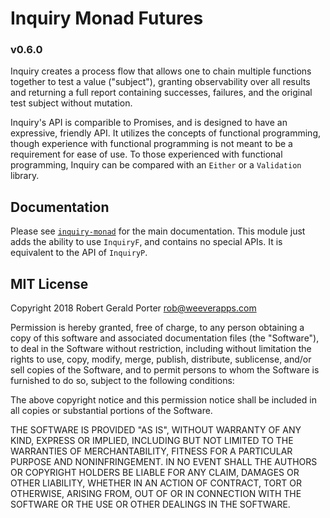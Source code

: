 # Inquiry Monad Futures
### v0.6.0

Inquiry creates a process flow that allows one to chain multiple functions together to test a value ("subject"), granting observability over all results and returning a full report containing successes, failures, and the original test subject without mutation.

Inquiry's API is comparible to Promises, and is designed to have an expressive, friendly API. It utilizes the concepts of functional programming, though experience with functional programming is not meant to be a requirement for ease of use. To those experienced with functional programming, Inquiry can be compared with an `Either` or a `Validation` library.

## Documentation

Please see [`inquiry-monad`](https://github.com/rgeraldporter/inquiry-monad) for the main documentation. This module just adds the ability to use `InquiryF`, and contains no special APIs. It is equivalent to the API of `InquiryP`.

## MIT License

Copyright 2018 Robert Gerald Porter <rob@weeverapps.com>

Permission is hereby granted, free of charge, to any person obtaining a copy of this software and associated documentation files (the "Software"), to deal in the Software without restriction, including without limitation the rights to use, copy, modify, merge, publish, distribute, sublicense, and/or sell copies of the Software, and to permit persons to whom the Software is furnished to do so, subject to the following conditions:

The above copyright notice and this permission notice shall be included in all copies or substantial portions of the Software.

THE SOFTWARE IS PROVIDED "AS IS", WITHOUT WARRANTY OF ANY KIND, EXPRESS OR IMPLIED, INCLUDING BUT NOT LIMITED TO THE WARRANTIES OF MERCHANTABILITY, FITNESS FOR A PARTICULAR PURPOSE AND NONINFRINGEMENT. IN NO EVENT SHALL THE AUTHORS OR COPYRIGHT HOLDERS BE LIABLE FOR ANY CLAIM, DAMAGES OR OTHER LIABILITY, WHETHER IN AN ACTION OF CONTRACT, TORT OR OTHERWISE, ARISING FROM, OUT OF OR IN CONNECTION WITH THE SOFTWARE OR THE USE OR OTHER DEALINGS IN THE SOFTWARE.